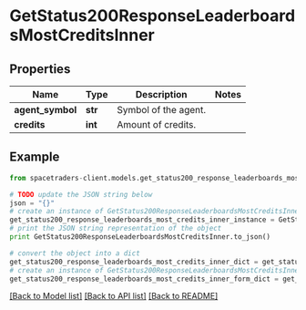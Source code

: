 # GetStatus200ResponseLeaderboardsMostCreditsInner


## Properties

Name | Type | Description | Notes
------------ | ------------- | ------------- | -------------
**agent_symbol** | **str** | Symbol of the agent. | 
**credits** | **int** | Amount of credits. | 

## Example

```python
from spacetraders-client.models.get_status200_response_leaderboards_most_credits_inner import GetStatus200ResponseLeaderboardsMostCreditsInner

# TODO update the JSON string below
json = "{}"
# create an instance of GetStatus200ResponseLeaderboardsMostCreditsInner from a JSON string
get_status200_response_leaderboards_most_credits_inner_instance = GetStatus200ResponseLeaderboardsMostCreditsInner.from_json(json)
# print the JSON string representation of the object
print GetStatus200ResponseLeaderboardsMostCreditsInner.to_json()

# convert the object into a dict
get_status200_response_leaderboards_most_credits_inner_dict = get_status200_response_leaderboards_most_credits_inner_instance.to_dict()
# create an instance of GetStatus200ResponseLeaderboardsMostCreditsInner from a dict
get_status200_response_leaderboards_most_credits_inner_form_dict = get_status200_response_leaderboards_most_credits_inner.from_dict(get_status200_response_leaderboards_most_credits_inner_dict)
```
[[Back to Model list]](../README.md#documentation-for-models) [[Back to API list]](../README.md#documentation-for-api-endpoints) [[Back to README]](../README.md)


